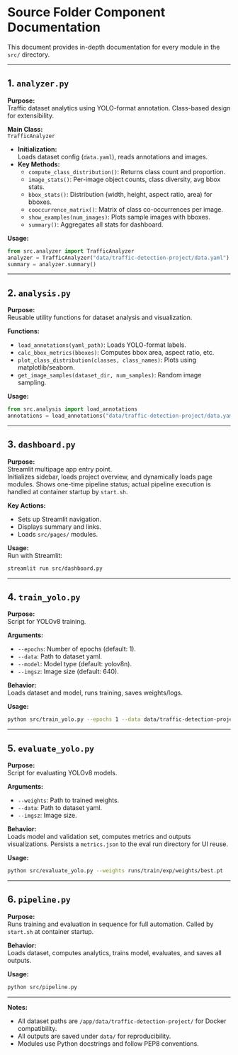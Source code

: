 # Source Folder Component Documentation

This document provides in-depth documentation for every module in the `src/` directory.

---

## 1. `analyzer.py`

**Purpose:**  
Traffic dataset analytics using YOLO-format annotation. Class-based design for extensibility.

**Main Class:**  
`TrafficAnalyzer`
- **Initialization:**  
  Loads dataset config (`data.yaml`), reads annotations and images.
- **Key Methods:**
  - `compute_class_distribution()`: Returns class count and proportion.
  - `image_stats()`: Per-image object counts, class diversity, avg bbox stats.
  - `bbox_stats()`: Distribution (width, height, aspect ratio, area) for bboxes.
  - `cooccurrence_matrix()`: Matrix of class co-occurrences per image.
  - `show_examples(num_images)`: Plots sample images with bboxes.
  - `summary()`: Aggregates all stats for dashboard.

**Usage:**
```python
from src.analyzer import TrafficAnalyzer
analyzer = TrafficAnalyzer("data/traffic-detection-project/data.yaml")
summary = analyzer.summary()
```

---

## 2. `analysis.py`

**Purpose:**  
Reusable utility functions for dataset analysis and visualization.

**Functions:**
- `load_annotations(yaml_path)`: Loads YOLO-format labels.
- `calc_bbox_metrics(bboxes)`: Computes bbox area, aspect ratio, etc.
- `plot_class_distribution(classes, class_names)`: Plots using matplotlib/seaborn.
- `get_image_samples(dataset_dir, num_samples)`: Random image sampling.

**Usage:**
```python
from src.analysis import load_annotations
annotations = load_annotations("data/traffic-detection-project/data.yaml")
```

---

## 3. `dashboard.py`

**Purpose:**  
Streamlit multipage app entry point.  
Initializes sidebar, loads project overview, and dynamically loads page modules.
Shows one-time pipeline status; actual pipeline execution is handled at container startup by `start.sh`.

**Key Actions:**
- Sets up Streamlit navigation.
- Displays summary and links.
- Loads `src/pages/` modules.

**Usage:**  
Run with Streamlit:
```bash
streamlit run src/dashboard.py
```

---

## 4. `train_yolo.py`

**Purpose:**  
Script for YOLOv8 training.

**Arguments:**  
- `--epochs`: Number of epochs (default: 1).
- `--data`: Path to dataset yaml.
- `--model`: Model type (default: yolov8n).
- `--imgsz`: Image size (default: 640).

**Behavior:**  
Loads dataset and model, runs training, saves weights/logs.

**Usage:**
```bash
python src/train_yolo.py --epochs 1 --data data/traffic-detection-project/data.yaml
```

---

## 5. `evaluate_yolo.py`

**Purpose:**  
Script for evaluating YOLOv8 models.

**Arguments:**  
- `--weights`: Path to trained weights.
- `--data`: Path to dataset yaml.
- `--imgsz`: Image size.

**Behavior:**  
Loads model and validation set, computes metrics and outputs visualizations. Persists a `metrics.json` to the eval run directory for UI reuse.

**Usage:**
```bash
python src/evaluate_yolo.py --weights runs/train/exp/weights/best.pt
```

---

## 6. `pipeline.py`

**Purpose:**  
Runs training and evaluation in sequence for full automation. Called by `start.sh` at container startup.

**Behavior:**  
Loads dataset, computes analytics, trains model, evaluates, and saves all outputs.

**Usage:**
```bash
python src/pipeline.py
```

---

**Notes:**
- All dataset paths are `/app/data/traffic-detection-project/` for Docker compatibility.
- All outputs are saved under `data/` for reproducibility.
- Modules use Python docstrings and follow PEP8 conventions.
